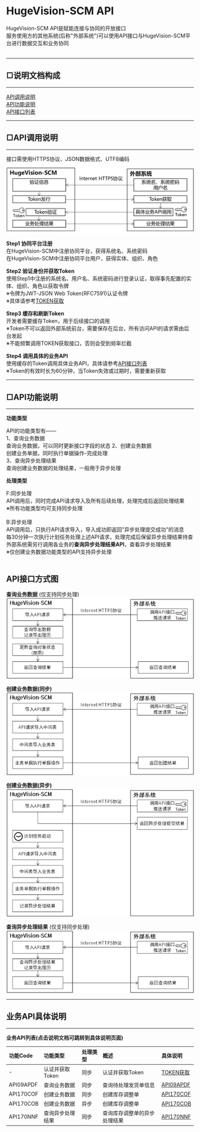 
# HugeVision-SCM API


HugeVision-SCM API是赋能连接与协同的开放接口<br>
服务使用方的其他系统(后称"外部系统")可以使用API接口与HugeVision-SCM平台进行数据交互和业务协同<br>
<br>

<span id="说明文档构成"></span>

---
## **□说明文档构成**
---
[API调用说明](#API调用说明)<br>
[API功能说明](#API功能说明)<br>
[API接口列表](#API接口列表)<br>

---
<span id="API调用说明"></span>

## **□API调用说明**
---
接口需使用HTTPS协议、JSON数据格式、UTF8编码


![](images/API_CallStep.png)<br>

**Step1 协同平台注册**<br>
在HugeVision-SCM中注册协同平台，获得系统名、系统密码<br>
在HugeVision-SCM中注册协同平台用户，获得实体、组织、角色<br>

**Step2 验证身份并获取Token**<br>
使用Step1中注册的系统名、用户名、系统密码进行登录认证，取得事先配置的实体、组织、角色以获取令牌<br>
※令牌为JWT-JSON Web Token(RFC7591)认证令牌<br>
※具体请参考[TOKEN获取](tokens/Tokens.md)

**Step3 缓存和刷新Token**<br>
开发者需要缓存Token，用于后续接口的调用<br>
※Token不可以返回外部系统前台，需要保存在后台，所有访问API的请求需由后台发起<br>
※不能频繁调用TOKEN获取接口，否则会受到频率拦截<br>

**Step4 调用具体的业务API**<br>
使用缓存的Token调用具体业务API，具体请参考[API接口列表](#API接口列表])<br>
※Token的有效时长为60分钟，当Token失效或过期时，需要重新获取
<br>

---
<span id="API功能说明"></span>

## **□API功能说明**
---

**功能类型**<br>

API的功能类型有——<br>
1、查询业务数据<br>
查询业务数据，可以同时更新接口字段的状态
2、创建业务数据<br>
创建业务单据，同时执行单据操作-完成处理<br>
3、查询异步处理结果<br>
查询创建业务数据的处理结果，一般用于异步处理<br>


**处理类型**

F:同步处理<br>
API调用后，同时完成API请求导入及所有后续处理，处理完成后返回处理结果<br>
※所有功能类型均可支持同步处理<br>
<br>
B:异步处理<br>
API调用后，只执行API请求导入，导入成功即返回"异步处理提交成功"的消息<br>
每30分钟一次执行计划任务处理上述API请求，处理完成后保留异步处理结果待查<br>
外部系统需另行调用各业务的**查询异步处理结果API**，查看异步处理结果<br>
※仅创建业务数据功能类型的API支持异步处理<br>
<br>

**API接口方式图**
---
**查询业务数据**
(仅支持同步处理)<br>
![](images/API_DataQuery.png)<br>

**创建业务数据(同步)**
![](images/API_DocCreate-F.png)<br>

**创建业务数据(异步)**
![](images/API_DocCreate-B.png)<br>

**查询异步处理结果**
(仅支持同步处理)<br>
![](images/API_ResultQuery.png)<br>

---
<span id="API接口列表"></span>

## **业务API具体说明**
---
**业务API列表(点击说明文档可跳转到具体说明页面)**

|功能Code|功能类型|处理类型|概述|具体说明
|:--|:---|:--|:----|:--|
|-|认证并获取Token|同步|认证并获取Token|[TOKEN获取](tokens/Tokens.md)
|API09APDF|查询业务数据|同步|查询待处理发货单信息|[API09APDF](processes/API09APDF.md)
|API170COF|创建业务数据|同步|创建库存调整单|[API170COF](processes/API09APDF.md)
|API170COB|创建业务数据|异步|创建库存调整单|[API170COB](processes/API170COB.md)
|API170NNF|查询异步处理结果|同步|查询库存调整单的异步处理结果|[API170NNF](processes/API170NNF.md)
